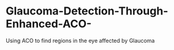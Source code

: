 # Glaucoma-Detection-Through-Enhanced-ACO-
Using ACO to find regions in the eye affected by Glaucoma
